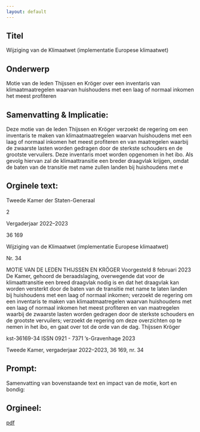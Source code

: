 ```yaml
---
layout: default
---
```

## Titel
Wijziging van de Klimaatwet (implementatie Europese klimaatwet)
## Onderwerp
Motie van de leden Thijssen en Kröger over een inventaris van klimaatmaatregelen waarvan huishoudens met een laag of normaal inkomen het meest profiteren
## Samenvatting & Implicatie:

Deze motie van de leden Thijssen en Kröger verzoekt de regering om een inventaris te maken van klimaatmaatregelen waarvan huishoudens met een laag of normaal inkomen het meest profiteren en van maatregelen waarbij de zwaarste lasten worden gedragen door de sterkste schouders en de grootste vervuilers. Deze inventaris moet worden opgenomen in het ibo. Als gevolg hiervan zal de klimaattransitie een breder draagvlak krijgen, omdat de baten van de transitie met name zullen landen bij huishoudens met e
## Orginele text:


Tweede Kamer der Staten-Generaal

2

Vergaderjaar 2022–2023

36 169

Wijziging van de Klimaatwet (implementatie
Europese klimaatwet)

Nr. 34

MOTIE VAN DE LEDEN THIJSSEN EN KRÖGER
Voorgesteld 8 februari 2023
De Kamer,
gehoord de beraadslaging,
overwegende dat voor de klimaattransitie een breed draagvlak nodig is en
dat het draagvlak kan worden versterkt door de baten van de transitie met
name te laten landen bij huishoudens met een laag of normaal inkomen;
verzoekt de regering om een inventaris te maken van klimaatmaatregelen
waarvan huishoudens met een laag of normaal inkomen het meest
profiteren en van maatregelen waarbij de zwaarste lasten worden
gedragen door de sterkste schouders en de grootste vervuilers;
verzoekt de regering om deze overzichten op te nemen in het ibo,
en gaat over tot de orde van de dag.
Thijssen
Kröger

kst-36169-34
ISSN 0921 - 7371
’s-Gravenhage 2023

Tweede Kamer, vergaderjaar 2022–2023, 36 169, nr. 34


## Prompt:
Samenvatting van bovenstaande text en impact van de motie, kort en bondig:

## Orgineel:
[pdf](https://gegevensmagazijn.tweedekamer.nl/OData/v4/2.0/Document(b5bca4ca-836b-4bf8-950a-e271cdc1801e)/resource)
